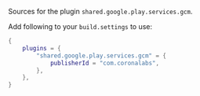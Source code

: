 Sources for the plugin `shared.google.play.services.gcm`.

Add following to your `build.settings` to use:
```lua
{
    plugins = {
        "shared.google.play.services.gcm" = {
            publisherId = "com.coronalabs",
        },
    },
}
```

